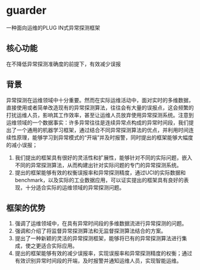# guarder
一种面向运维的PLUG IN式异常探测框架
## 核心功能
在不降低异常探测准确度的前提下，有效减少误报
## 背景
异常探测在运维领域中十分重要。然而在实际运维活动中，面对实时的多维数据，直接使用或者简单改造现有的异常探测算法，往往会有大量的误报点，这会频繁的打扰运维人员，影响其工作效率，甚至让运维人员放弃使用异常探测系统。注意到运维领域的一个数据事实：许多异常往往是连续异常点构成的异常时间段，我们提出了一个通用的机器学习框架，通过结合不同异常探测算法的优点，并利用时间连续性原理，能够学习到异常模式的“开端”并及时报警，同时提出的框架能够大幅度的减小误报；<br> 
  1. 我们提出的框架具有很好的灵活性和扩展性，能够针对不同的实际问题，嵌入不同的异常探测算法，从而构建出针对实际问题的专门的异常探测系统。<br>
  2. 提出的框架能够有效的权衡误报率和异常探测精度，通过UCI的实际数据和benchmark，以及实际的工业数据应用，可以证实提出的框架具有良好的表现，十分适合实际的运维领域的异常探测问题。<br>
## 框架的优势
1. 强调了运维领域中，在具有异常时间段的多维数据流进行异常探测的问题。<br>
2. 强调和介绍了将监督异常探测算法和无监督探测算法结合的方案。<br>
3. 提出了一种新颖的灵活的异常探测框架，能够将已有的异常探测算法进行集成，使之更适合实际应用。<br>
4. 提出的框架能够有效的减少误报率，实现误报率和异常探测精度的权衡；通过有效识别异常时间段的开端，及时报警并通知运维人员，实现智能运维。<br>
